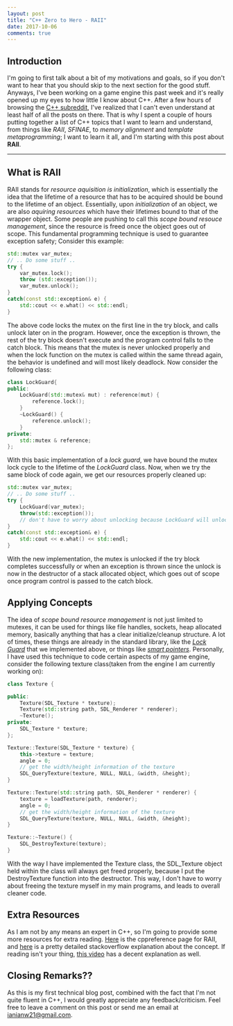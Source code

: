 ```yaml
---
layout: post
title: "C++ Zero to Hero - RAII"
date: 2017-10-06
comments: true
---
```


## Introduction

I'm going to first talk about a bit of my motivations and goals, so if you don't want to hear that you should skip to the next section for the good stuff. Anyways, I've been working on a game engine this past week and it's really opened up my eyes to how little I know about C++. After a few hours of browsing the [C++ subreddit](reddit.com/r/cpp), I've realized that I can't even understand at least half of all the posts on there. That is why I spent a couple of hours putting together a list of C++ topics that I want to learn and understand, from things like *RAII*, *SFINAE*, to *memory alignment* and *template metaprogramming*; I want to learn it all, and I'm starting with this post about **RAII**. 

***

## What is RAII

RAII stands for *resource aquisition is initialization*, which is essentially the idea that the lifetime of a resource that has to be acquired should be bound to the lifetime of an object. Essentially, upon *initialization* of an object, we are also *aquiring resources* which have their lifetimes bound to that of the wrapper object. Some people are pushing to call this *scope bound resouce management*, since the resource is freed once the object goes out of scope. This fundamental programming technique is used to guarantee exception safety; Consider this example:

~~~ c++
std::mutex var_mutex;
// .. Do some stuff ..
try {
    var_mutex.lock();
    throw (std::exception());
    var_mutex.unlock();
}
catch(const std::exception& e) {
    std::cout << e.what() << std::endl;
}
~~~

The above code locks the mutex on the first line in the try block, and calls unlock later on in the program. However, once the exception is thrown, the rest of the try block doesn't execute and the program control falls to the catch block. This means that the mutex is never unlocked properly and when the lock function on the mutex is called within the same thread again, the behavior is undefined and will most likely deadlock. Now consider the following class:

~~~c++
class LockGuard{
public:
    LockGuard(std::mutex& mut) : reference(mut) {
        reference.lock();
    }
    ~LockGuard() {
        reference.unlock();
    }
private:
    std::mutex & reference;
};
~~~

With this basic implementation of a *lock guard*, we have bound the mutex lock cycle to the lifetime of the *LockGuard* class. Now, when we try the same block of code again, we get our resources properly cleaned up:

~~~c++
std::mutex var_mutex;
// .. Do some stuff ..
try {
    LockGuard(var_mutex);
    throw(std::exception());
    // don't have to worry about unlocking because LockGuard will unlock mutex when it goes out of scope
}
catch(const std::exception& e) {
    std::cout << e.what() << std::endl;
}
~~~

With the new implementation, the mutex is unlocked if the try block completes successfully or when an exception is thrown since the unlock is now in the destructor of a stack allocated object, which goes out of scope once program control is passed to the catch block. 

## Applying Concepts

The idea of *scope bound resource management* is not just limited to mutexes, it can be used for things like file handles, sockets, heap allocated memory, basically anything that has a clear initialize/cleanup structure. A lot of times, these things are already in the standard library, like the [*Lock Guard*](http://en.cppreference.com/w/cpp/thread/lock_guard) that we implemented above, or things like [*smart pointers*](http://en.cppreference.com/w/cpp/memory/unique_ptr). Personally, I have used this technique to code certain aspects of my game engine, consider the following texture class(taken from the engine I am currently working on):

~~~c++
class Texture {

public:
	Texture(SDL_Texture * texture);
	Texture(std::string path, SDL_Renderer * renderer);
	~Texture();
private:
	SDL_Texture * texture;
};

Texture::Texture(SDL_Texture * texture) {
	this->texture = texture;
	angle = 0;
	// get the width/height information of the texture
	SDL_QueryTexture(texture, NULL, NULL, &width, &height);
}

Texture::Texture(std::string path, SDL_Renderer * renderer) {
	texture = loadTexture(path, renderer);
	angle = 0;
	// get the width/height information of the texture
	SDL_QueryTexture(texture, NULL, NULL, &width, &height);
}

Texture::~Texture() {
	SDL_DestroyTexture(texture);
}
~~~

With the way I have implemented the Texture class, the SDL_Texture object held within the class will always get freed properly, because I put the DestroyTexture function into the destructor. This way, I don't have to worry about freeing the texture myself in my main programs, and leads to overall cleaner code. 

## Extra Resources

As I am not by any means an expert in C++, so I'm going to provide some more resources for extra reading. [Here](http://en.cppreference.com/w/cpp/language/raii) is the cppreference page for RAII, and [here](https://stackoverflow.com/questions/395123/raii-and-smart-pointers-in-c) is a pretty detailed stackoverflow explanation about the concept. If reading isn't your thing, [this video](https://www.youtube.com/watch?v=1ZisTEf2D7g&t=2210s) has a decent explanation as well. 

## Closing Remarks??

As this is my first technical blog post, combined with the fact that I'm not quite fluent in C++, I would greatly appreciate any feedback/criticism. Feel free to leave a comment on this post or send me an email at [ianianw21@gmail.com](mailto:ianianw21@gmail.com). 